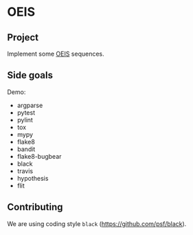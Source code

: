 # OEIS

## Project

Implement some [OEIS](https://oeis.org) sequences.


## Side goals

Demo:
- argparse
- pytest
- pylint
- tox
- mypy
- flake8
- bandit
- flake8-bugbear
- black
- travis
- hypothesis
- flit

## Contributing

We are using coding style `black` (https://github.com/psf/black).